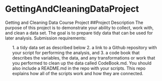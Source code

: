 # GettingAndCleaningDataProject
Getting and Cleaning Data Course Project 
##Project Description
The purpose of this project is to demonstrate your ability to collect, work with, and clean a data set. The goal is to prepare tidy data that can be used for later analysis.
Submission requirements:
<ol>
1. a tidy data set as described below
2. a link to a Github repository with your script for performing the analysis, and
3. a code book that describes the variables, the data, and any transformations or work that you performed to clean up the data called CodeBook.md. You should also include a README.md in the repo with your scripts. This repo explains how all of the scripts work and how they are connected.
</ol>